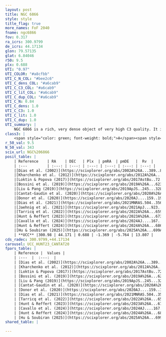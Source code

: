 ```yaml
---
layout: post
title: NGC 6866
style: style
title_flag: true
more_names: FoF 2040
fname: ngc6866
fov: 0.317
ra_icrs: 300.9799
de_icrs: 44.17134
glon: 79.57135
glat: 6.84046
r50: 9.5
plx: 0.688
UTI: "0.97"
UTI_COLOR: "#a8cfbb"
UTI_C_N_COL: "#bee2c6"
UTI_C_dens_COL: "#a6cab9"
UTI_C_C3_COL: "#a6cab9"
UTI_C_lit_COL: "#a6cab9"
UTI_C_dup_COL: "#a6cab9"
UTI_C_N: 0.84
UTI_C_dens: 1.0
UTI_C_C3: 1.0
UTI_C_lit: 1.0
UTI_C_dup: 1.0
UTI_summary: |
    NGC 6866 is a rich, very dense object of very high C3 quality. It is very well-studied in the literature.
class3: |
    <span style="color: green; font-weight: bold;">A</span><span style="color: green; font-weight: bold;">A</span>
r_50_val: 9.5
N_50_val: 343
scix_url: NGC%206866
posit_table: |
    | Reference    | RA    | DEC   | Plx  | pmRA  | pmDE   |  Rv  |
    | :---         | :---: | :---: | :---: | :---: | :---: | :---: |
    |[Dias et al. (2002)](https://scixplorer.org/abs/2002A%26A...389..871D) | 300.979 | 44.158 | -- | -1.39 | -3.07 | 13.68 |
    |[Kharchenko et al. (2012)](https://scixplorer.org/abs/2012A%26A...543A.156K) | 300.987 | 44.16 | -- | -2.75 | -4.8 | -- |
    |[Loktin & Popova (2017)](https://scixplorer.org/abs/2017AstBu..72..257L) | 300.975 | 44.158 | -- | -2.022 | -3.143 | 13.7 |
    |[Bossini et al. (2019)](https://scixplorer.org/abs/2019A%26A...623A.108B) | 300.983 | 44.158 | -- | -- | -- | -- |
    |[Liu & Pang (2019)](https://scixplorer.org/abs/2019ApJS..245...32L) | 301.0 | 44.188 | 0.683 | -1.411 | -5.748 | -- |
    |[Cantat-Gaudin et al. (2020)](https://scixplorer.org/abs/2020A%26A...640A...1C) | 300.983 | 44.158 | 0.686 | -1.365 | -5.743 | -- |
    |[Donor et al. (2020)](https://scixplorer.org/abs/2020AJ....159..199D) | 300.987 | 44.16 | -- | -1.18 | -5.91 | 14.2 |
    |[Dias et al. (2021)](https://scixplorer.org/abs/2021MNRAS.504..356D) | 300.983 | 44.16 | 0.686 | -1.358 | -5.733 | 13.519 |
    |[Jaehnig et al. (2021)](https://scixplorer.org/abs/2021ApJ...923..129J) | 300.986 | 44.164 | 0.716 | -1.379 | -5.737 | -- |
    |[Tarricq et al. (2022)](https://scixplorer.org/abs/2022A%26A...659A..59T) | 300.946 | 44.171 | 0.687 | -1.375 | -5.771 | -- |
    |[Hunt & Reffert (2023)](https://scixplorer.org/abs/2023A%26A...673A.114H) | 300.982 | 44.166 | 0.692 | -1.372 | -5.764 | 15.177 |
    |[Cavallo et al. (2024)](https://scixplorer.org/abs/2024AJ....167...12C) | 301.002 | 44.186 | 0.69 | -- | -- | -- |
    |[Hunt & Reffert (2024)](https://scixplorer.org/abs/2024A%26A...686A..42H) | 300.982 | 44.166 | 0.692 | -1.372 | -5.764 | 15.177 |
    |[Hu & Soubiran (2025)](https://scixplorer.org/abs/2025A%26A...699A.246H) | 301.002 | 44.186 | -- | -- | -- | -- |
    | **UCC** |300.98 | 44.171 | 0.688 | -1.369 | -5.764 | 13.807 | 
cds_radec: 300.9799,+44.17134
carousel: UCC_HUNT23_CANTAT20
fpars_table: |
    | Reference |  Values |
    | :---  |  :---:  |
    | [Dias et al. (2002)](https://scixplorer.org/abs/2002A%26A...389..871D) | `E(B-V)=0.074, Dist=1189.0, Age=8.91, [Fe/H]=-0.013` |
    | [Kharchenko et al. (2012)](https://scixplorer.org/abs/2012A%26A...543A.156K) | `e_bv=0.271, distance=1326, log_age=8.64` |
    | [Loktin & Popova (2017)](https://scixplorer.org/abs/2017AstBu..72..257L) | `E(B-V)=0.167, Dmod=10.836, logt=8.59` |
    | [Bossini et al. (2019)](https://scixplorer.org/abs/2019A%26A...623A.108B) | `AV=0.398, Dist=10.64, logA=8.89, Fe/H=-0.013` |
    | [Liu & Pang (2019)](https://scixplorer.org/abs/2019ApJS..245...32L) | `Age=0.562, Z=0.25` |
    | [Cantat-Gaudin et al. (2020)](https://scixplorer.org/abs/2020A%26A...640A...1C) | `AVNN=0.48, DMNN=10.74, AgeNN=8.81` |
    | [Donor et al. (2020)](https://scixplorer.org/abs/2020AJ....159..199D) | `Fe/H=0.01` |
    | [Dias et al. (2021)](https://scixplorer.org/abs/2021MNRAS.504..356D) | `Av=0.498, Dist=1347, logage=8.861, [Fe/H]=0.047` |
    | [Tarricq et al. (2022)](https://scixplorer.org/abs/2022A%26A...659A..59T) | `Dist=1363, logAgeNN=8.81` |
    | [Hunt & Reffert (2023)](https://scixplorer.org/abs/2023A%26A...673A.114H) | `AV50=0.314, diffAV50=0.759, MOD50=10.716, logAge50=8.799` |
    | [Cavallo et al. (2024)](https://scixplorer.org/abs/2024AJ....167...12C) | `AV50=0.54, dMod50=10.86, logAge50=8.86, [Fe/H]50=0.34` |
    | [Hunt & Reffert (2024)](https://scixplorer.org/abs/2024A%26A...686A..42H) | `MassJ=1124.79` |
    | [Hu & Soubiran (2025)](https://scixplorer.org/abs/2025A%26A...699A.246H) | `MA22=-0.12, MA23f=-0.13, MA23g=-0.03, MZ23=0.02, MK24=-0.08, MF24=-0.05` |
shared_table: |
    
---
```

